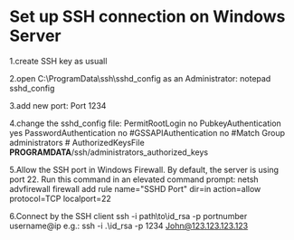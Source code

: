 # Set up SSH connection on Windows Server

1.create SSH key as usuall

2.open C:\ProgramData\ssh\sshd_config as an Administrator:
  notepad sshd_config

3.add new port:
  Port 1234
  
4.change the sshd_config file:
  PermitRootLogin no
  PubkeyAuthentication yes
  PasswordAuthentication no
  \#GSSAPIAuthentication no
  \#Match Group administrators
  \#   AuthorizedKeysFile __PROGRAMDATA__/ssh/administrators_authorized_keys

5.Allow the SSH port in Windows Firewall. By default, the server is using port 22. Run this command in an elevated command prompt:
  netsh advfirewall firewall add rule name="SSHD Port" dir=in action=allow protocol=TCP localport=22
  
6.Connect by the SSH client
  ssh -i path\to\id_rsa -p portnumber username@ip
  e.g.: ssh -i .\id_rsa -p 1234 John@123.123.123.123
